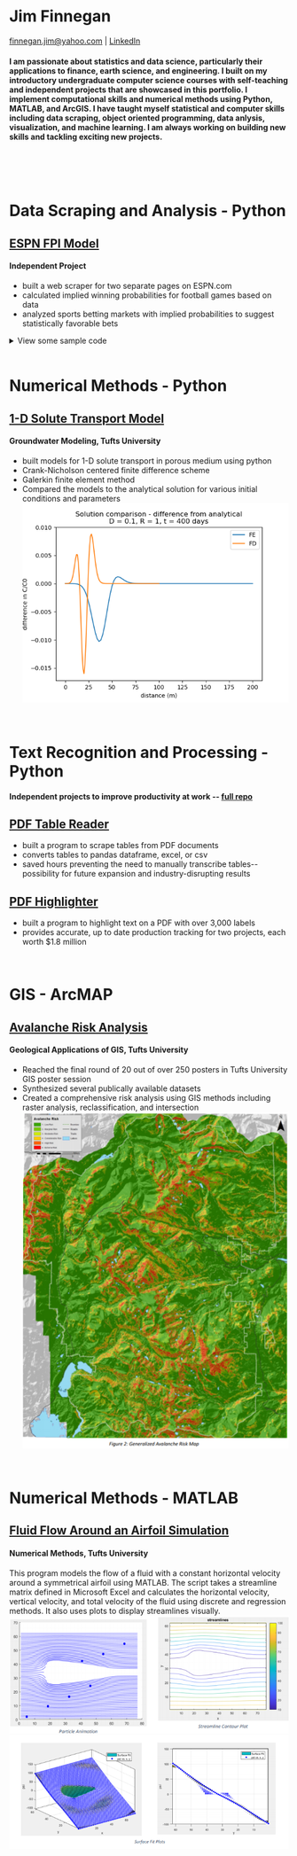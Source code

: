 # Jim Finnegan
[finnegan.jim@yahoo.com](mailto:finnegan.jim@yahoo.com?subject=GitHub%20Portfolio) | [LinkedIn](https://www.linkedin.com/in/james-m-finnegan/)

#### I am passionate about statistics and data science, particularly their applications to finance, earth science, and engineering. I built on my introductory undergraduate computer science courses with self-teaching and independent projects that are showcased in this portfolio. I implement computational skills and numerical methods using Python, MATLAB, and ArcGIS. I have taught myself statistical and computer skills including data scraping, object oriented programming, data anlysis, visualization, and machine learning. I am always working on building new skills and tackling exciting new projects.

<br/><br/><br/>

# Data Scraping and Analysis - Python
## [ESPN FPI Model](https://github.com/jmfinnegan12/FPI-Scrape)  

#### Independent Project
- built a web scraper for two separate pages on ESPN.com
- calculated implied winning probabilities for football games based on data
- analyzed sports betting markets with implied probabilities to suggest statistically favorable bets


<details><summary>View some sample code</summary>
<p>
  
```python
# up to date FPI function
# returns pandas dataframe with current FPI table

def getFPI():
    url = 'https://www.espn.com/nfl/fpi'
    r = requests.get(url)
    html = r.text
    
    # ESPN splits the FPI table into two sides
    
    # put the left table (team names) into a pandas dataframe    
    soup = BeautifulSoup(html)
    table1 = soup.find('table', {"class": "Table Table--align-right Table--fixed Table--fixed-left"})
    rows = table1.find_all('tr')
    teams_data = []
    for row in rows[2:]:
        cols = row.find_all('td')
        cols = [element.text.strip() for element in cols]
        teams_data.append([element for element in cols if element])   

    teams_df = pd.DataFrame(teams_data)
    
    # put the right side table (FPI and other stats) into a pandas dataframe
    table2 = soup.find('table', {"class": "Table Table--align-right"})
    rows = table2.find_all('tr')
    stats_data = []
    for row in rows[2:]:
        cols = row.find_all('td')
        cols = [element.text.strip() for element in cols]
        stats_data.append([element for element in cols if element])   

    stats_df = pd.DataFrame(stats_data)
    
    # combine into one dataframe and update headings
    df = pd.merge(teams_df, stats_df, left_index=True, right_index=True)
    headers = {'0_x': 'TEAM', 
               '0_y': 'W-L', 
               1 : 'FPI', 
               2: 'RK', 
               3: 'TRND', 
               4: 'OFF', 
               5: 'DEF', 
               6: 'ST', 
               7: 'SOS', 
               8: 'REM_SOS', 
               9: 'AVG_WP'}
    df = df.rename(index=str,columns=headers)
    return df
```
</p>
</details>
<br/>

# Numerical Methods - Python
## [1-D Solute Transport Model](https://github.com/jmfinnegan12/1Dtransport)
#### Groundwater Modeling, Tufts University
- built models for 1-D solute transport in porous medium using python
- Crank-Nicholson centered finite difference scheme
- Galerkin finite element method 
- Compared the models to the analytical solution for various initial conditions and parameters
![](/images/comparison_D_1_t400.png)

<br/>

# Text Recognition and Processing - Python
#### Independent projects to improve productivity at work -- [full repo](https://github.com/jmfinnegan12/pdf)
## [PDF Table Reader](https://github.com/jmfinnegan12/pdf/blob/main/TableReader_finalized.ipynb)
- built a program to scrape tables from PDF documents
- converts tables to pandas dataframe, excel, or csv
- saved hours preventing the need to manually transcribe tables--possibility for future expansion and industry-disrupting results


## [PDF Highlighter](https://github.com/jmfinnegan12/pdf/blob/main/PDF%20Highlight.ipynb)
- built a program to highlight text on a PDF with over 3,000 labels
- provides accurate, up to date production tracking for two projects, each worth $1.8 million

<br/>

# GIS - ArcMAP
## [Avalanche Risk Analysis](https://github.com/jmfinnegan12/avalanche)
#### Geological Applications of GIS, Tufts University
- Reached the final round of 20 out of over 250 posters in Tufts University GIS poster session
- Synthesized several publically available datasets
- Created a comprehensive risk analysis using GIS methods including raster analysis, reclassification, and intersection
![](/images/risk_map.PNG)

<br/>

# Numerical Methods - MATLAB
## [Fluid Flow Around an Airfoil Simulation](https://github.com/jmfinnegan12/fluid-flow)
#### Numerical Methods, Tufts University
This program models the flow of a fluid with a constant horizontal velocity around a symmetrical airfoil using MATLAB. The script takes a streamline matrix defined in Microsoft Excel and calculates the horizontal velocity, vertical velocity, and total velocity of the fluid using discrete and regression methods. It also uses plots to display streamlines visually.
![](/images/Streamlines.PNG)
![](/images/Surface%20Fit%20Plots.PNG)

